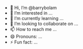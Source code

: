 - 👋 Hi, I’m @barrybolam
- 👀 I’m interested in ...
- 🌱 I’m currently learning ...
- 💞️ I’m looking to collaborate on ...
- 📫 How to reach me ...
- 😄 Pronouns: ...
- ⚡ Fun fact: ...

<!---
barrybolam/barrybolam is a ✨ special ✨ repository because its `README.md` (this file) appears on your GitHub profile.
You can click the Preview link to take a look at your changes.
--->
